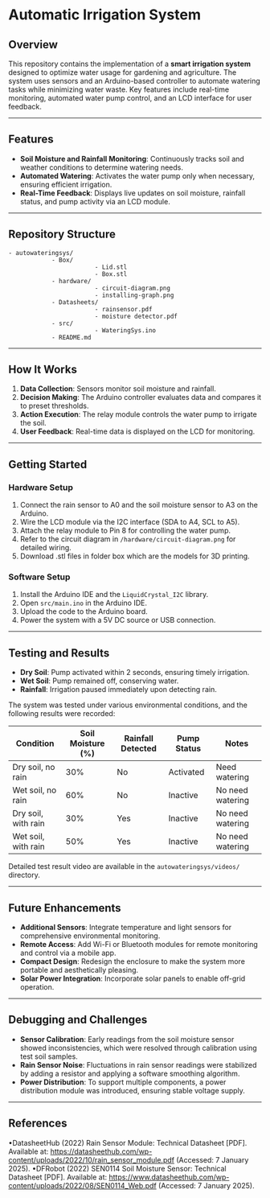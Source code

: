 # Automatic Irrigation System

## Overview
This repository contains the implementation of a **smart irrigation system** designed to optimize water usage for gardening and agriculture. The system uses sensors and an Arduino-based controller to automate watering tasks while minimizing water waste. Key features include real-time monitoring, automated water pump control, and an LCD interface for user feedback.

---

## Features
- **Soil Moisture and Rainfall Monitoring**: Continuously tracks soil and weather conditions to determine watering needs.
- **Automated Watering**: Activates the water pump only when necessary, ensuring efficient irrigation.
- **Real-Time Feedback**: Displays live updates on soil moisture, rainfall status, and pump activity via an LCD module.

---

## Repository Structure
```plaintext
- autowateringsys/
            - Box/
                        - Lid.stl
                        - Box.stl
            - hardware/
                        - circuit-diagram.png
                        - installing-graph.png
            - Datasheets/
                        - rainsensor.pdf
                        - moisture detector.pdf
            - src/
                        - WateringSys.ino
            - README.md
```

---

## How It Works
1. **Data Collection**: Sensors monitor soil moisture and rainfall.
2. **Decision Making**: The Arduino controller evaluates data and compares it to preset thresholds.
3. **Action Execution**: The relay module controls the water pump to irrigate the soil.
4. **User Feedback**: Real-time data is displayed on the LCD for monitoring.

---

## Getting Started

### Hardware Setup
1. Connect the rain sensor to A0 and the soil moisture sensor to A3 on the Arduino.
2. Wire the LCD module via the I2C interface (SDA to A4, SCL to A5).
3. Attach the relay module to Pin 8 for controlling the water pump.
4. Refer to the circuit diagram in `/hardware/circuit-diagram.png` for detailed wiring.
5. Download .stl files in folder box which are the models for 3D printing.

### Software Setup
1. Install the Arduino IDE and the `LiquidCrystal_I2C` library.
2. Open `src/main.ino` in the Arduino IDE.
3. Upload the code to the Arduino board.
4. Power the system with a 5V DC source or USB connection.

---

## Testing and Results
- **Dry Soil**: Pump activated within 2 seconds, ensuring timely irrigation.
- **Wet Soil**: Pump remained off, conserving water.
- **Rainfall**: Irrigation paused immediately upon detecting rain.

The system was tested under various environmental conditions, and the following results were recorded:

| Condition             | Soil Moisture (%) | Rainfall Detected | Pump Status  | Notes                  |
|-----------------------|-------------------|-------------------|--------------|------------------------|
| Dry soil, no rain     | 30%              | No                | Activated    | Need watering |
| Wet soil, no rain     | 60%              | No                | Inactive     | No need watering |
| Dry soil, with rain   | 30%              | Yes               | Inactive     | No need watering      |
| Wet soil, with rain   | 50%              | Yes               | Inactive     | No need watering       |

Detailed test result video are available in the `autowateringsys/videos/` directory.

---

## Future Enhancements
- **Additional Sensors**: Integrate temperature and light sensors for comprehensive environmental monitoring.
- **Remote Access**: Add Wi-Fi or Bluetooth modules for remote monitoring and control via a mobile app.
- **Compact Design**: Redesign the enclosure to make the system more portable and aesthetically pleasing.
- **Solar Power Integration**: Incorporate solar panels to enable off-grid operation.

---

## Debugging and Challenges
- **Sensor Calibration**: Early readings from the soil moisture sensor showed inconsistencies, which were resolved through calibration using test soil samples.
- **Rain Sensor Noise**: Fluctuations in rain sensor readings were stabilized by adding a resistor and applying a software smoothing algorithm.
- **Power Distribution**: To support multiple components, a power distribution module was introduced, ensuring stable voltage supply.
  
---
## References
•DatasheetHub (2022) Rain Sensor Module: Technical Datasheet [PDF]. Available at: https://datasheethub.com/wp-content/uploads/2022/10/rain_sensor_module.pdf (Accessed: 7 January 2025).
•DFRobot (2022) SEN0114 Soil Moisture Sensor: Technical Datasheet [PDF]. Available at: https://www.datasheethub.com/wp-content/uploads/2022/08/SEN0114_Web.pdf (Accessed: 7 January 2025).
